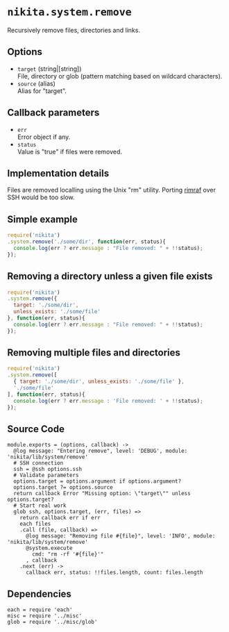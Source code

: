 
# `nikita.system.remove`

Recursively remove files, directories and links.

## Options

* `target` (string|[string])      
  File, directory or glob (pattern matching based on wildcard characters).   
* `source` (alias)   
  Alias for "target".   

## Callback parameters

* `err`   
  Error object if any.   
* `status`   
  Value is "true" if files were removed.   

## Implementation details

Files are removed localling using the Unix "rm" utility. Porting [rimraf] over
SSH would be too slow.

## Simple example

```js
require('nikita')
.system.remove('./some/dir', function(err, status){
  console.log(err ? err.message : "File removed: " + !!status);
});
```

## Removing a directory unless a given file exists

```js
require('nikita')
.system.remove({
  target: './some/dir',
  unless_exists: './some/file'
}, function(err, status){
  console.log(err ? err.message : "File removed: " + !!status);
});
```

## Removing multiple files and directories

```js
require('nikita')
.system.remove([
  { target: './some/dir', unless_exists: './some/file' },
  './some/file'
], function(err, status){
  console.log(err ? err.message : 'File removed: ' + !!status);
});
```

## Source Code

    module.exports = (options, callback) ->
      @log message: "Entering remove", level: 'DEBUG', module: 'nikita/lib/system/remove'
      # SSH connection
      ssh = @ssh options.ssh
      # Validate parameters
      options.target = options.argument if options.argument?
      options.target ?= options.source
      return callback Error "Missing option: \"target\"" unless options.target?
      # Start real work
      glob ssh, options.target, (err, files) =>
        return callback err if err
        each files
        .call (file, callback) =>
          @log message: "Removing file #{file}", level: 'INFO', module: 'nikita/lib/system/remove'
          @system.execute
            cmd: "rm -rf '#{file}'"
          , callback
        .next (err) ->
          callback err, status: !!files.length, count: files.length

## Dependencies

    each = require 'each'
    misc = require '../misc'
    glob = require '../misc/glob'

[rimraf]: https://github.com/isaacs/rimraf
